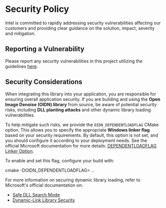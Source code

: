 # Security Policy
Intel is committed to rapidly addressing security vulnerabilities affecting our customers and providing clear guidance on the solution, impact, severity and mitigation. 

## Reporting a Vulnerability
Please report any security vulnerabilities in this project utilizing the guidelines [here](https://www.intel.com/content/www/us/en/security-center/vulnerability-handling-guidelines.html).


## Security Considerations
When integrating this library into your application, you are responsible for ensuring overall application security. If you are building and using the **Open Image Denoise (OIDN) library** from source, be aware of potential security risks, including **DLL planting attacks** and other dynamic library loading vulnerabilities.

To help mitigate such risks, we provide the `OIDN_DEPENDENTLOADFLAG` CMake option. This allows you to specify the appropriate **Windows linker flag** based on your security requirements. By default, this option is not set, and you should configure it according to your deployment needs. See the official Microsoft documentation for more details: [DEPENDENTLOADFLAG Linker Option](https://learn.microsoft.com/en-us/cpp/build/reference/dependentloadflag?view=msvc-170).

To enable and set this flag, configure your build with:

cmake -DOIDN_DEPENDENTLOADFLAG=<value> ..

For more information on securing dynamic library loading, refer to Microsoft's official documentation on:  

- [Safe DLL Search Mode](https://learn.microsoft.com/en-us/windows/win32/dlls/dynamic-link-library-search-order)  
- [Dynamic-Link Library Security](https://learn.microsoft.com/en-us/windows/win32/dlls/dynamic-link-library-security)  
